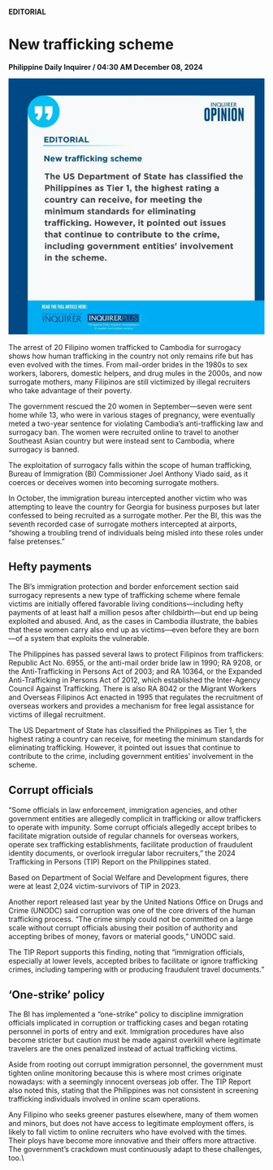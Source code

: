 **EDITORIAL**

# New trafficking scheme

****Philippine Daily Inquirer / 04:30 AM December 08, 2024****

![Image](https://raw.githubusercontent.com/github-jl14/scrapy_api/refs/heads/main/images/editorial12082024.png)

The arrest of 20 Filipino women trafficked to Cambodia for surrogacy shows how human trafficking in the country not only remains rife but has even evolved with the times. From mail-order brides in the 1980s to sex workers, laborers, domestic helpers, and drug mules in the 2000s, and now surrogate mothers, many Filipinos are still victimized by illegal recruiters who take advantage of their poverty.

The government rescued the 20 women in September—seven were sent home while 13, who were in various stages of pregnancy, were eventually meted a two-year sentence for violating Cambodia’s anti-trafficking law and surrogacy ban. The women were recruited online to travel to another Southeast Asian country but were instead sent to Cambodia, where surrogacy is banned.

The exploitation of surrogacy falls within the scope of human trafficking, Bureau of Immigration (BI) Commissioner Joel Anthony Viado said, as it coerces or deceives women into becoming surrogate mothers.

In October, the immigration bureau intercepted another victim who was attempting to leave the country for Georgia for business purposes but later confessed to being recruited as a surrogate mother. Per the BI, this was the seventh recorded case of surrogate mothers intercepted at airports, “showing a troubling trend of individuals being misled into these roles under false pretenses.”

## Hefty payments

The BI’s immigration protection and border enforcement section said surrogacy represents a new type of trafficking scheme where female victims are initially offered favorable living conditions—including hefty payments of at least half a million pesos after childbirth—but end up being exploited and abused. And, as the cases in Cambodia illustrate, the babies that these women carry also end up as victims—even before they are born—of a system that exploits the vulnerable.

The Philippines has passed several laws to protect Filipinos from traffickers: Republic Act No. 6955, or the anti-mail order bride law in 1990; RA 9208, or the Anti-Trafficking in Persons Act of 2003; and RA 10364, or the Expanded Anti-Trafficking in Persons Act of 2012, which established the Inter-Agency Council Against Trafficking. There is also RA 8042 or the Migrant Workers and Overseas Filipinos Act enacted in 1995 that regulates the recruitment of overseas workers and provides a mechanism for free legal assistance for victims of illegal recruitment.

The US Department of State has classified the Philippines as Tier 1, the highest rating a country can receive, for meeting the minimum standards for eliminating trafficking. However, it pointed out issues that continue to contribute to the crime, including government entities’ involvement in the scheme.

## Corrupt officials

“Some officials in law enforcement, immigration agencies, and other government entities are allegedly complicit in trafficking or allow traffickers to operate with impunity. Some corrupt officials allegedly accept bribes to facilitate migration outside of regular channels for overseas workers, operate sex trafficking establishments, facilitate production of fraudulent identity documents, or overlook irregular labor recruiters,” the 2024 Trafficking in Persons (TIP) Report on the Philippines stated.

Based on Department of Social Welfare and Development figures, there were at least 2,024 victim-survivors of TIP in 2023.

Another report released last year by the United Nations Office on Drugs and Crime (UNODC) said corruption was one of the core drivers of the human trafficking process. “The crime simply could not be committed on a large scale without corrupt officials abusing their position of authority and accepting bribes of money, favors or material goods,” UNODC said.

The TIP Report supports this finding, noting that “immigration officials, especially at lower levels, accepted bribes to facilitate or ignore trafficking crimes, including tampering with or producing fraudulent travel documents.”

## ‘One-strike’ policy

The BI has implemented a “one-strike” policy to discipline immigration officials implicated in corruption or trafficking cases and began rotating personnel in ports of entry and exit. Immigration procedures have also become stricter but caution must be made against overkill where legitimate travelers are the ones penalized instead of actual trafficking victims.

Aside from rooting out corrupt immigration personnel, the government must tighten online monitoring because this is where most crimes originate nowadays: with a seemingly innocent overseas job offer. The TIP Report also noted this, stating that the Philippines was not consistent in screening trafficking individuals involved in online scam operations.

Any Filipino who seeks greener pastures elsewhere, many of them women and minors, but does not have access to legitimate employment offers, is likely to fall victim to online recruiters who have evolved with the times. Their ploys have become more innovative and their offers more attractive. The government’s crackdown must continuously adapt to these challenges, too.\